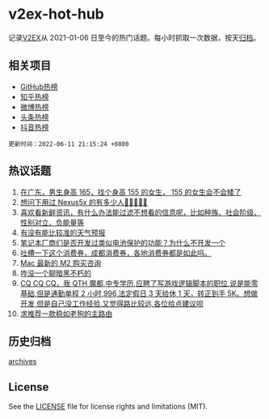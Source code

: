 # v2ex-hot-hub

 记录[V2EX](https://www.v2ex.com/)从 2021-01-06 日至今的热门话题。每小时抓取一次数据，按天[归档](archives)。
 
 ## 相关项目

- [GitHub热榜](https://github.com/snaildev/github-hot-hub)
- [知乎热榜](https://github.com/snaildev/zhihu-hot-hub)
- [微博热榜](https://github.com/snaildev/weibo-hot-hub)
- [头条热榜](https://github.com/snaildev/toutiao-hot-hub)
- [抖音热榜](https://github.com/snaildev/douyin-hot-hub)


 `更新时间：2022-06-11 21:15:24 +0800`

## 热议话题

1. [在广东，男生身高 165，找个身高 155 的女生， 155 的女生会不会矮了](https://www.v2ex.com/t/858865)
1. [想问下用过 Nexus5x 的有多少人🤣🤣🤣🤣🤣](https://www.v2ex.com/t/858828)
1. [喜欢看新鲜资讯，有什么办法能过滤不想看的信息呢，比如种族、社会阶级、性别对立、负能量等](https://www.v2ex.com/t/858903)
1. [有没有能比较准的天气预报](https://www.v2ex.com/t/858905)
1. [笔记本厂商们是否开发过类似电池保护的功能？为什么不开发一个](https://www.v2ex.com/t/858825)
1. [吐槽一下这个消费券，成都消费券，各地消费券都是如此吗。](https://www.v2ex.com/t/858912)
1. [Mac 最新的 M2 购买咨询](https://www.v2ex.com/t/858840)
1. [咋没一个聊暗黑不朽的](https://www.v2ex.com/t/858844)
1. [CQ CQ CQ，我 QTH 魔都,中专学历,应聘了写游戏逻辑脚本的职位,说是能零基础,但是通勤单程 2 小时,996,法定假日 3 天给休 1 天，转正到手 5K。想做开发,但是自己没工作经验.又觉得路比较远,各位给点建议呗](https://www.v2ex.com/t/858906)
1. [求推荐一款稳如老狗的主路由](https://www.v2ex.com/t/858926)

## 历史归档

[archives](archives)

## License

See the [LICENSE](LICENSE) file for license rights and limitations (MIT).
